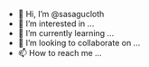 - 👋 Hi, I’m @sasagucloth
- 👀 I’m interested in ...
- 🌱 I’m currently learning ...
- 💞️ I’m looking to collaborate on ...
- 📫 How to reach me ...

<!---
sasagucloth/sasagucloth is a ✨ special ✨ repository because its `README.md` (this file) appears on your GitHub profile.
You can click the Preview link to take a look at your changes.
--->
